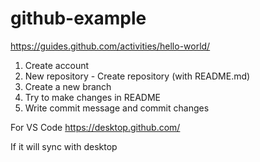 # github-example

https://guides.github.com/activities/hello-world/

1. Create account
2. New repository - Create repository (with README.md)
3. Create a new branch
4. Try to make changes in README
5. Write commit message and commit changes

For VS Code
https://desktop.github.com/

If it will sync with desktop

